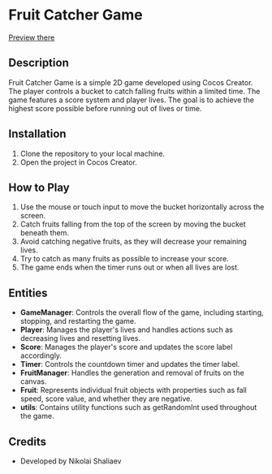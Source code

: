 # Fruit Catcher Game
[Preview there](https://itmuch.ru)
## Description
Fruit Catcher Game is a simple 2D game developed using Cocos Creator. The player controls a bucket to catch falling fruits within a limited time. The game features a score system and player lives. The goal is to achieve the highest score possible before running out of lives or time.

## Installation
1. Clone the repository to your local machine.
2. Open the project in Cocos Creator.

## How to Play
1. Use the mouse or touch input to move the bucket horizontally across the screen.
2. Catch fruits falling from the top of the screen by moving the bucket beneath them.
3. Avoid catching negative fruits, as they will decrease your remaining lives.
4. Try to catch as many fruits as possible to increase your score.
5. The game ends when the timer runs out or when all lives are lost.

## Entities
- **GameManager**: Controls the overall flow of the game, including starting, stopping, and restarting the game.
- **Player**: Manages the player's lives and handles actions such as decreasing lives and resetting lives.
- **Score**: Manages the player's score and updates the score label accordingly.
- **Timer**: Controls the countdown timer and updates the timer label.
- **FruitManager**: Handles the generation and removal of fruits on the canvas.
- **Fruit**: Represents individual fruit objects with properties such as fall speed, score value, and whether they are negative.
- **utils**: Contains utility functions such as getRandomInt used throughout the game.

## Credits
- Developed by Nikolai Shaliaev
